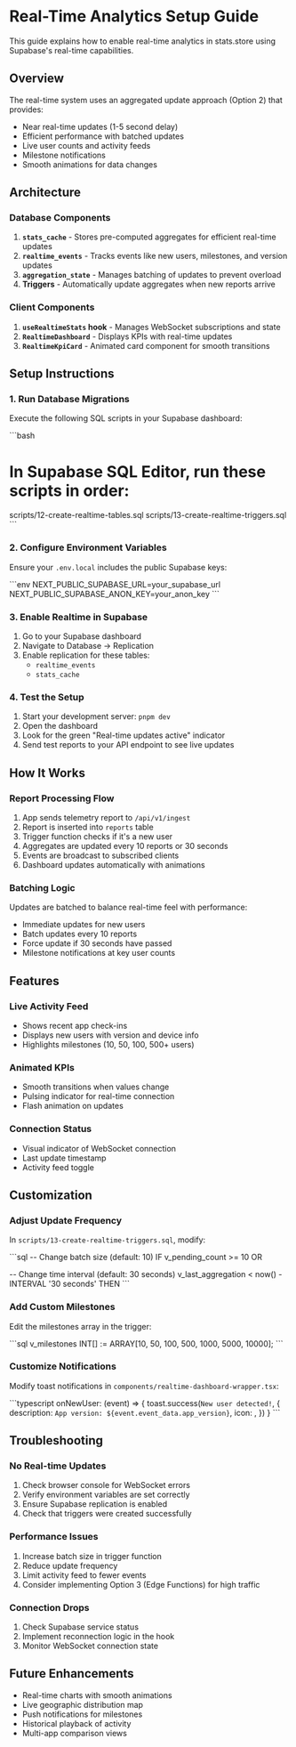 # Real-Time Analytics Setup Guide

This guide explains how to enable real-time analytics in stats.store using Supabase's real-time capabilities.

## Overview

The real-time system uses an aggregated update approach (Option 2) that provides:

- Near real-time updates (1-5 second delay)
- Efficient performance with batched updates
- Live user counts and activity feeds
- Milestone notifications
- Smooth animations for data changes

## Architecture

### Database Components

1. **`stats_cache`** - Stores pre-computed aggregates for efficient real-time updates
2. **`realtime_events`** - Tracks events like new users, milestones, and version updates
3. **`aggregation_state`** - Manages batching of updates to prevent overload
4. **Triggers** - Automatically update aggregates when new reports arrive

### Client Components

1. **`useRealtimeStats` hook** - Manages WebSocket subscriptions and state
2. **`RealtimeDashboard`** - Displays KPIs with real-time updates
3. **`RealtimeKpiCard`** - Animated card component for smooth transitions

## Setup Instructions

### 1. Run Database Migrations

Execute the following SQL scripts in your Supabase dashboard:

\`\`\`bash

# In Supabase SQL Editor, run these scripts in order:

scripts/12-create-realtime-tables.sql
scripts/13-create-realtime-triggers.sql
\`\`\`

### 2. Configure Environment Variables

Ensure your `.env.local` includes the public Supabase keys:

\`\`\`env
NEXT_PUBLIC_SUPABASE_URL=your_supabase_url
NEXT_PUBLIC_SUPABASE_ANON_KEY=your_anon_key
\`\`\`

### 3. Enable Realtime in Supabase

1. Go to your Supabase dashboard
2. Navigate to Database → Replication
3. Enable replication for these tables:
   - `realtime_events`
   - `stats_cache`

### 4. Test the Setup

1. Start your development server: `pnpm dev`
2. Open the dashboard
3. Look for the green "Real-time updates active" indicator
4. Send test reports to your API endpoint to see live updates

## How It Works

### Report Processing Flow

1. App sends telemetry report to `/api/v1/ingest`
2. Report is inserted into `reports` table
3. Trigger function checks if it's a new user
4. Aggregates are updated every 10 reports or 30 seconds
5. Events are broadcast to subscribed clients
6. Dashboard updates automatically with animations

### Batching Logic

Updates are batched to balance real-time feel with performance:

- Immediate updates for new users
- Batch updates every 10 reports
- Force update if 30 seconds have passed
- Milestone notifications at key user counts

## Features

### Live Activity Feed

- Shows recent app check-ins
- Displays new users with version and device info
- Highlights milestones (10, 50, 100, 500+ users)

### Animated KPIs

- Smooth transitions when values change
- Pulsing indicator for real-time connection
- Flash animation on updates

### Connection Status

- Visual indicator of WebSocket connection
- Last update timestamp
- Activity feed toggle

## Customization

### Adjust Update Frequency

In `scripts/13-create-realtime-triggers.sql`, modify:

\`\`\`sql
-- Change batch size (default: 10)
IF v_pending_count >= 10 OR

-- Change time interval (default: 30 seconds)
v_last_aggregation < now() - INTERVAL '30 seconds' THEN
\`\`\`

### Add Custom Milestones

Edit the milestones array in the trigger:

\`\`\`sql
v_milestones INT[] := ARRAY[10, 50, 100, 500, 1000, 5000, 10000];
\`\`\`

### Customize Notifications

Modify toast notifications in `components/realtime-dashboard-wrapper.tsx`:

\`\`\`typescript
onNewUser: (event) => {
toast.success(`New user detected!`, {
description: `App version: ${event.event_data.app_version}`,
icon: <SparklesIcon className="h-4 w-4" />,
})
}
\`\`\`

## Troubleshooting

### No Real-time Updates

1. Check browser console for WebSocket errors
2. Verify environment variables are set correctly
3. Ensure Supabase replication is enabled
4. Check that triggers were created successfully

### Performance Issues

1. Increase batch size in trigger function
2. Reduce update frequency
3. Limit activity feed to fewer events
4. Consider implementing Option 3 (Edge Functions) for high traffic

### Connection Drops

1. Check Supabase service status
2. Implement reconnection logic in the hook
3. Monitor WebSocket connection state

## Future Enhancements

- Real-time charts with smooth animations
- Live geographic distribution map
- Push notifications for milestones
- Historical playback of activity
- Multi-app comparison views
